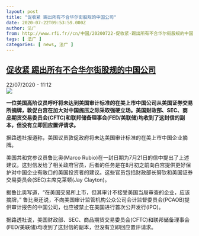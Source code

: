```yaml
---
layout: post
title: "促收紧 踢出所有不合华尔街股规的中国公司"
date: 2020-07-22T09:53:59.000Z
author: 法广
from: http://www.rfi.fr//cn/中国/20200722-促收紧-踢出所有不合华尔街股规的中国公司
tags: [ 法广 ]
categories: [ news, 法广 ]
---
```

<!--1595411639000-->
[促收紧 踢出所有不合华尔街股规的中国公司](http://www.rfi.fr//cn/%E4%B8%AD%E5%9B%BD/20200722-%E4%BF%83%E6%94%B6%E7%B4%A7-%E8%B8%A2%E5%87%BA%E6%89%80%E6%9C%89%E4%B8%8D%E5%90%88%E5%8D%8E%E5%B0%94%E8%A1%97%E8%82%A1%E8%A7%84%E7%9A%84%E4%B8%AD%E5%9B%BD%E5%85%AC%E5%8F%B8)
------

<div>
<div>22/07/2020 - 11:12</div><img src="https://s.rfi.fr/media/display/761ed6ea-cbfb-11ea-bbc5-005056a964fe/w:310/p:16x9/gsns.jpg"><p><strong>一位美国高阶议员呼吁将未达到美国审计标准的在美上市中国公司从美国证券交易所摘牌，敦促白宫在加大对中国施压之际采取强硬立场。美国财政部、SEC、商品期货交易委员会(CFTC)和联邦储备理事会(FED/美联储)均收到了这封信的副本，但没有立即回应置评请求。</strong></p><div class="t-content__body u-clearfix"><div class="m-interstitial"></div><p>据路透社报道称，美国议员敦促政府将未达美国审计标准的在美上市中国企业摘牌。</p><p>美国共和党参议员鲁比奥(Marco Rubio)在一封日期为7月21日的信中提出了上述建议。这封信发给了相关政府官员，后者的任务是在8月初之前向白宫提供更好保护对中国企业有敞口的美国投资者的建议。这些官员包括财政部长努钦和美国证券交易委员会(SEC)主席克莱顿(Jay Clayton)。</p><p>据鲁比奥写道，“在美国交易所上市，但其审计不接受美国当局审查的企业，应该摘牌，” 鲁比奥还说，不向美国审计监管机构公众公司会计监督委员会(PCAOB)提供审计报告的中国公司，也应被禁止在美国进行首次公开发行(IPO)。</p><p>据路透社说，美国财政部、SEC、商品期货交易委员会(CFTC)和联邦储备理事会(FED/美联储)均收到了这封信的副本，但没有立即回应置评请求。</p><div class="o-self-promo o-self-promo--nl o-self-promo--hidden" data-selfpromo-newsletter></div><div class="o-self-promo o-self-promo--app o-self-promo--hidden" data-selfpromo-app></div></div>
</div>
